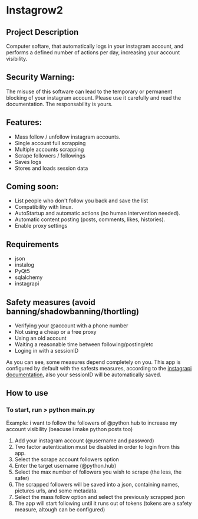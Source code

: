 # Instagrow2

## Project Description
Computer softare, that automatically logs in your instagram account, and performs a defined number of actions per day, increasing your account visibility. 

## Security Warning:
The misuse of this software can lead to the temporary or permanent blocking of your instagram account. Please use it carefully and read the documentation. The responsability is yours.

## Features:
- Mass follow / unfollow instagram accounts.
- Single account full scrapping
- Multiple accounts scrapping
- Scrape followers / followings
- Saves logs
- Stores and loads session data

## Coming soon:
- List people who don't follow you back and save the list
- Compatibility with linux.
- AutoStartup and automatic actions (no human intervention needed).
- Automatic content posting (posts, comments, likes, histories).
- Enable proxy settings

## Requirements
- json
- instalog
- PyQt5
- sqlalchemy
- instagrapi

## Safety measures (avoid banning/shadowbanning/thortling)
- Verifying your @account with a phone number
- Not using a cheap or a free proxy
- Using an old account
- Waiting a reasonable time between following/posting/etc
- Loging in with a sessionID

As you can see, some measures depend completely on you. This app is configured by default with the safests measures, according to the [instagrapi documentation](https://subzeroid.github.io/instagrapi/usage-guide/best-practices.html), also your sessionID will be automatically saved.

## How to use

### To start, run > python main.py

Example: i want to follow the followers of @python.hub to increase my account visibility (beacuse i make python posts too)

1. Add your instagram account (@username and password)
2. Two factor autentication must be disabled in order to login from this app.
3. Select the scrape account followers option
4. Enter the target username (@python.hub)
5. Select the max number of followers you wish to scrape (the less, the safer)
6. The scrapped followers will be saved into a json, containing names, pictures urls, and some metadata.
7. Select the mass follow option and select the previously scrapped json
8. The app will start following until it runs out of tokens (tokens are a safety measure, altough can be configured)
